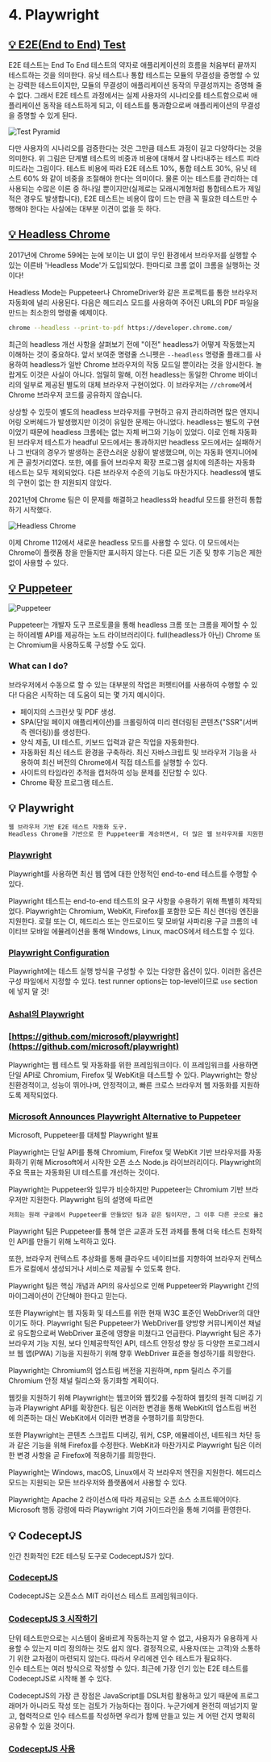 # 4. Playwright

## [💡 E2E(End to End) Test](https://fe-developers.kakaoent.com/2023/230209-e2e/)

E2E 테스트는 End To End 테스트의 약자로 애플리케이션의 흐름을 처음부터 끝까지 테스트하는 것을 의미한다. 유닛 테스트나 통합 테스트는 모듈의 무결성을 증명할 수 있는 강력한 테스트이지만, 모듈의 무결성이 애플리케이션 동작의 무결성까지는 증명해 줄 수 없다. 그래서 E2E 테스트 과정에서는 실제 사용자의 시나리오를 테스트함으로써 애플리케이션 동작을 테스트하게 되고, 이 테스트를 통과함으로써 애플리케이션의 무결성을 증명할 수 있게 된다.

![Test Pyramid](../week5/images/TestPyramid.png)

다만 사용자의 시나리오를 검증한다는 것은 그만큼 테스트 과정이 길고 다양하다는 것을 의미한다. 위 그림은 단계별 테스트의 비중과 비용에 대해서 잘 나타내주는 테스트 피라미드라는 그림이다. 테스트 비용에 따라 E2E 테스트 10%, 통합 테스트 30%, 유닛 테스트 60% 와 같이 비중을 조절해야 한다는 의미이다. 물론 이는 테스트를 관리하는 데 사용되는 수많은 이론 중 하나일 뿐이지만(실제로는 모래시계형처럼 통합테스트가 제일 적은 경우도 발생합니다), E2E 테스트는 비용이 많이 드는 만큼 꼭 필요한 테스트만 수행해야 한다는 사실에는 대부분 이견이 없을 듯 하다.

## [💡 Headless Chrome](https://developer.chrome.com/articles/new-headless/)

2017년에 Chrome 59에는 눈에 보이는 UI 없이 무인 환경에서 브라우저를 실행할 수 있는 이른바 'Headless Mode'가 도입되었다. 한마디로 크롬 없이 크롬을 실행하는 것이다!

Headless Mode는 Puppeteer나 ChromeDriver와 같은 프로젝트를 통한 브라우저 자동화에 널리 사용된다. 다음은 헤드리스 모드를 사용하여 주어진 URL의 PDF 파일을 만드는 최소한의 명령줄 예제이다.

```bash
chrome --headless --print-to-pdf https://developer.chrome.com/
```

최근의 headless 개선 사항을 살펴보기 전에 "이전" headless가 어떻게 작동했는지 이해하는 것이 중요하다. 앞서 보여준 명령줄 스니펫은 `--headless` 명령줄 플래그를 사용하여 headless가 일반 Chrome 브라우저의 작동 모드일 뿐이라는 것을 암시한다. 놀랍게도 이것은 사실이 아니다. 엄밀히 말해, 이전 headless는 동일한 Chrome 바이너리의 일부로 제공된 별도의 대체 브라우저 구현이었다. 이 브라우저는 `//chrome`에서 Chrome 브라우저 코드를 공유하지 않습니다.

상상할 수 있듯이 별도의 headless 브라우저를 구현하고 유지 관리하려면 많은 엔지니어링 오버헤드가 발생했지만 이것이 유일한 문제는 아니었다. headless는 별도의 구현이었기 때문에 headless 크롬에는 없는 자체 버그와 기능이 있었다. 이로 인해 자동화된 브라우저 테스트가 headful 모드에서는 통과하지만 headless 모드에서는 실패하거나 그 반대의 경우가 발생하는 혼란스러운 상황이 발생했으며, 이는 자동화 엔지니어에게 큰 골칫거리였다. 또한, 예를 들어 브라우저 확장 프로그램 설치에 의존하는 자동화 테스트는 모두 제외되었다. 다른 브라우저 수준의 기능도 마찬가지다. headless에 별도의 구현이 없는 한 지원되지 않았다.

2021년에 Chrome 팀은 이 문제를 해결하고 headless와 headful 모드를 완전히 통합하기 시작했다.

![Headless Chrome](../week5/images/headless.svg)

이제 Chrome 112에서 새로운 headless 모드를 사용할 수 있다. 이 모드에서는 Chrome이 플랫폼 창을 만들지만 표시하지 않는다. 다른 모든 기존 및 향후 기능은 제한 없이 사용할 수 있다.

## [💡 Puppeteer](https://developer.chrome.com/docs/puppeteer/)

![Puppeteer](../week5/images/puppeteer.png)

Puppeteer는 개발자 도구 프로토콜을 통해 headless 크롬 또는 크롬을 제어할 수 있는 하이레벨 API를 제공하는 노드 라이브러리이다. full(headless가 아닌) Chrome 또는 Chromium을 사용하도록 구성할 수도 있다.

### What can I do?

브라우저에서 수동으로 할 수 있는 대부분의 작업은 퍼펫티어를 사용하여 수행할 수 있다! 다음은 시작하는 데 도움이 되는 몇 가지 예시이다.

- 페이지의 스크린샷 및 PDF 생성.
- SPA(단일 페이지 애플리케이션)를 크롤링하여 미리 렌더링된 콘텐츠("SSR"(서버 측 렌더링))를 생성한다.
- 양식 제출, UI 테스트, 키보드 입력과 같은 작업을 자동화한다.
- 자동화된 최신 테스트 환경을 구축하라. 최신 자바스크립트 및 브라우저 기능을 사용하여 최신 버전의 Chrome에서 직접 테스트를 실행할 수 있다.
- 사이트의 타임라인 추적을 캡처하여 성능 문제를 진단할 수 있다.
- Chrome 확장 프로그램 테스트.

## 💡 Playwright

```bash
웹 브라우저 기반 E2E 테스트 자동화 도구.
Headless Chrome을 기반으로 한 Puppeteer를 계승하면서, 더 많은 웹 브라우저를 지원한다.
```

### [Playwright](https://playwright.dev/)

Playwright를 사용하면 최신 웹 앱에 대한 안정적인 end-to-end 테스트를 수행할 수 있다.

Playwright 테스트는 end-to-end 테스트의 요구 사항을 수용하기 위해 특별히 제작되었다. Playwright는 Chromium, WebKit, Firefox를 포함한 모든 최신 렌더링 엔진을 지원한다. 로컬 또는 CI, 헤드리스 또는 안드로이드 및 모바일 사파리용 구글 크롬의 네이티브 모바일 에뮬레이션을 통해 Windows, Linux, macOS에서 테스트할 수 있다.

### [Playwright Configuration](https://playwright.dev/docs/test-configuration)

Playwright에는 테스트 실행 방식을 구성할 수 있는 다양한 옵션이 있다. 이러한 옵션은 구성 파일에서 지정할 수 있다. test runner options는 top-level이므로 `use` section에 넣지 말 것!

### [Ashal의 Playwright](https://github.com/ahastudio/til/blob/main/test/playwright.md)

### [https://github.com/microsoft/playwright](https://github.com/microsoft/playwright)

Playwright는 웹 테스트 및 자동화를 위한 프레임워크이다. 이 프레임워크를 사용하면 단일 API로 Chromium, Firefox 및 WebKit을 테스트할 수 있다. Playwright는 항상 친환경적이고, 성능이 뛰어나며, 안정적이고, 빠른 크로스 브라우저 웹 자동화를 지원하도록 제작되었다.

### [Microsoft Announces Playwright Alternative to Puppeteer](https://www.infoq.com/news/2020/01/playwright-browser-automation/)

Microsoft, Puppeteer를 대체할 Playwright 발표

Playwright는 단일 API를 통해 Chromium, Firefox 및 WebKit 기반 브라우저를 자동화하기 위해 Microsoft에서 시작한 오픈 소스 Node.js 라이브러리이다. Playwright의 주요 목표는 자동화된 UI 테스트를 개선하는 것이다.

Playwright는 Puppeteer와 임무가 비슷하지만 Puppeteer는 Chromium 기반 브라우저만 지원한다. Playwright 팀의 설명에 따르면

```bash
저희는 원래 구글에서 Puppeteer를 만들었던 팀과 같은 팀이지만, 그 이후 다른 곳으로 옮겼습니다. Puppeteer는 항상 친환경적이고 유능하며 신뢰할 수 있는 차세대 자동화 드라이버에 대한 관심이 많다는 것을 증명했습니다. 이제 한 걸음 더 나아가 모든 인기 렌더링 엔진에 동일한 기능을 제공하고자 합니다. 또한, 벤더 중립적이고 공유 관리되는 Playwright가 되기를 바랍니다.
```

Playwright 팀은 Puppeteer를 통해 얻은 교훈과 도전 과제를 통해 더욱 테스트 친화적인 API를 만들기 위해 노력하고 있다.

또한, 브라우저 컨텍스트 추상화를 통해 클라우드 네이티브를 지향하여 브라우저 컨텍스트가 로컬에서 생성되거나 서비스로 제공될 수 있도록 한다.

Playwright 팀은 핵심 개념과 API의 유사성으로 인해 Puppeteer와 Playwright 간의 마이그레이션이 간단해야 한다고 믿는다.

또한 Playwright는 웹 자동화 및 테스트를 위한 현재 W3C 표준인 WebDriver의 대안이기도 하다. Playwright 팀은 Puppeteer가 WebDriver를 양방향 커뮤니케이션 채널로 유도함으로써 WebDriver 표준에 영향을 미쳤다고 언급한다. Playwright 팀은 추가 브라우저 기능 지원, 보다 인체공학적인 API, 테스트 안정성 향상 등 다양한 프로그레시브 웹 앱(PWA) 기능을 지원하기 위해 향후 WebDriver 표준을 형성하기를 희망한다.

Playwright는 Chromium의 업스트림 버전을 지원하며, npm 릴리스 주기를 Chromium 안정 채널 릴리스와 동기화할 계획이다.

웹킷을 지원하기 위해 Playwright는 웹코어와 웹킷2를 수정하여 웹킷의 원격 디버깅 기능과 Playwright API를 확장한다. 팀은 이러한 변경을 통해 WebKit의 업스트림 버전에 의존하는 대신 WebKit에서 이러한 변경을 수행하기를 희망한다.

또한 Playwright는 콘텐츠 스크립트 디버깅, 워커, CSP, 에뮬레이션, 네트워크 차단 등과 같은 기능을 위해 Firefox를 수정한다. WebKit과 마찬가지로 Playwright 팀은 이러한 변경 사항을 곧 Firefox에 적용하기를 희망한다.

Playwright는 Windows, macOS, Linux에서 각 브라우저 엔진을 지원한다. 헤드리스 모드는 지원되는 모든 브라우저와 플랫폼에서 사용할 수 있다.

Playwright는 Apache 2 라이선스에 따라 제공되는 오픈 소스 소프트웨어이다. Microsoft 행동 강령에 따라 Playwright 기여 가이드라인을 통해 기여를 환영한다.

## 💡 CodeceptJS

인간 친화적인 E2E 테스팅 도구로 CodeceptJS가 있다.

### [CodeceptJS](https://codecept.io/)  

CodeceptJS는 오픈소스 MIT 라이선스 테스트 프레임워크이다.

### [CodeceptJS 3 시작하기](https://github.com/ahastudio/til/blob/main/test/20201207-codeceptjs.md)

단위 테스트만으로는 시스템이 올바르게 작동하는지 알 수 없고, 사용자가 유용하게 사용할 수 있는지 미리 정의하는 것도 쉽지 않다. 결정적으로, 사용자(또는 고객)와 소통하기 위한 교차점이 마련되지 않는다. 따라서 우리에겐 인수 테스트가 필요하다.  
인수 테스트는 여러 방식으로 작성할 수 있다. 최근에 가장 인기 있는 E2E 테스트를 CodeceptJS로 시작해 볼 수 있다.

CodeceptJS의 가장 큰 장점은 JavaScript를 DSL처럼 활용하고 있기 때문에 프로그래머가 아니라도 작성 또는 검토가 가능하다는 점이다. 누군가에게 완전히 떠넘기지 말고, 협력적으로 인수 테스트를 작성하면 우리가 함께 만들고 있는 게 어떤 건지 명확히 공유할 수 있을 것이다.

### [CodeceptJS 사용](https://github.com/ahastudio/CodingLife/tree/main/20211012/react#codeceptjs-사용)
